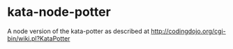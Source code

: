 kata-node-potter
================

A node version of the kata-potter as described at http://codingdojo.org/cgi-bin/wiki.pl?KataPotter